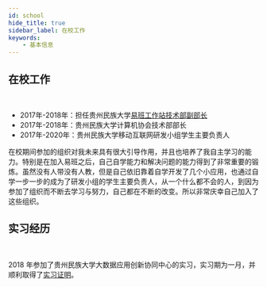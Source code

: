 ```yaml
---
id: school
hide_title: true
sidebar_label: 在校工作
keywords:
    - 基本信息
---
```


## 在校工作

<br />

- 2017年-2018年：担任贵州民族大学[易班工作站技术部副部长](https://resources.echocow.cn/certificate/%E8%81%98%E4%B9%A6%E6%98%93%E7%8F%AD%E6%8A%80%E6%9C%AF%E7%A0%94%E5%8F%91%E9%83%A8%E5%89%AF%E9%83%A8%E9%95%BF.jpg)
- 2017年-2018年：贵州民族大学计算机协会技术部部长
- 2017年-2020年：贵州民族大学移动互联网研发小组学生主要负责人

在校期间参加的组织对我未来具有很大引导作用，并且也培养了我自主学习的能力。特别是在加入易班之后，自己自学能力和解决问题的能力得到了非常重要的锻炼。虽然没有人带没有人教，但是自己依旧靠着自学开发了几个小应用，也通过自学一步一步的成为了研发小组的学生主要负责人，从一个什么都不会的人，到因为参加了组织而不断去学习与努力，自己都在不断的改变。所以非常庆幸自己加入了这些组织。

## 实习经历

<br />

2018 年参加了贵州民族大学大数据应用创新协同中心的实习，实习期为一月，并顺利取得了[实习证明](https://resources.echocow.cn/certificate/%E5%AE%9E%E4%B9%A0%E8%AF1%81%E6%98%8E.jpg)。

